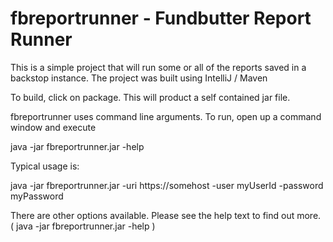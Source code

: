 # fbreportrunner - Fundbutter Report Runner

This is a simple project that will run some or all of the reports saved in a backstop instance.
The project was built using IntelliJ / Maven

To build, click on package.  This will product a self contained jar file.

fbreportrunner uses command line arguments.
To run, open up a command window and execute

java -jar fbreportrunner.jar -help


Typical usage is:

java -jar fbreportrunner.jar -uri https://somehost -user myUserId -password myPassword

There are other options available.  Please see the help text to find out more.
( java -jar fbreportrunner.jar -help )

